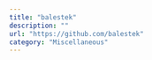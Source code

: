 ```yaml
---
title: "balestek"
description: ""
url: "https://github.com/balestek"
category: "Miscellaneous"
---
```

